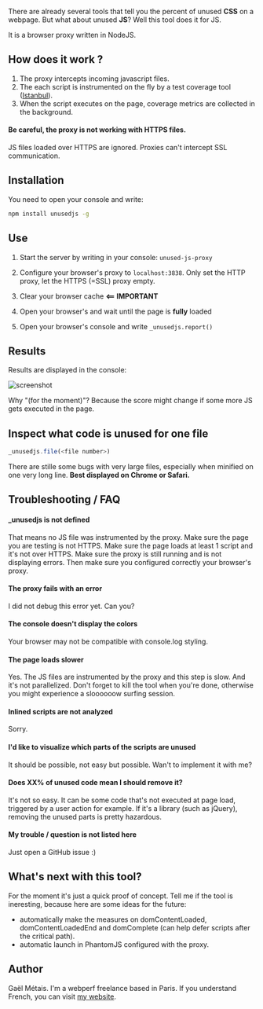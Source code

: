 There are already several tools that tell you the percent of unused **CSS** on a webpage. But what about unused **JS**? Well this tool does it for JS.

It is a browser proxy written in NodeJS.


## How does it work ?

1. The proxy intercepts incoming javascript files.
2. The each script is instrumented on the fly by a test coverage tool ([Istanbul](https://github.com/gotwarlost/istanbul)).
3. When the script executes on the page, coverage metrics are collected in the background.


#### Be careful, the proxy is not working with HTTPS files.

JS files loaded over HTTPS are ignored. Proxies can't intercept SSL communication.


## Installation

You need to open your console and write:

```bash
npm install unusedjs -g
```


## Use

1. Start the server by writing in your console: `unused-js-proxy`

2. Configure your browser's proxy to `localhost:3838`. Only set the HTTP proxy, let the HTTPS (=SSL) proxy empty.

3. Clear your browser cache **<== IMPORTANT**

4. Open your browser's and wait until the page is **fully** loaded

5. Open your browser's console and write `_unusedjs.report()`



## Results

Results are displayed in the console:

![screenshot](https://raw.githubusercontent.com/gmetais/unusedjs/master/doc/ouput.png)

Why "(for the moment)"? Because the score might change if some more JS gets executed in the page.


## Inspect what code is unused for one file

```js
_unusedjs.file(<file number>)
```
There are stille some bugs with very large files, especially when minified on one very long line. **Best displayed on Chrome or Safari.**


## Troubleshooting / FAQ

#### _unusedjs is not defined
That means no JS file was instrumented by the proxy. Make sure the page you are testing is not HTTPS. Make sure the page loads at least 1 script and it's not over HTTPS. Make sure the proxy is still running and is not displaying errors. Then make sure you configured correctly your browser's proxy.

#### The proxy fails with an error
I did not debug this error yet. Can you?

#### The console doesn't display the colors
Your browser may not be compatible with console.log styling.

#### The page loads slower
Yes. The JS files are instrumented by the proxy and this step is slow. And it's not parallelized. Don't forget to kill the tool when you're done, otherwise you might experience a sloooooow surfing session.

#### Inlined scripts are not analyzed
Sorry.

#### I'd like to visualize which parts of the scripts are unused
It should be possible, not easy but possible. Wan't to implement it with me?

#### Does XX% of unused code mean I should remove it?
It's not so easy. It can be some code that's not executed at page load, triggered by a user action for example. If it's a library (such as jQuery), removing the unused parts is pretty hazardous.

#### My trouble / question is not listed here
Just open a GitHub issue :)


## What's next with this tool?

For the moment it's just a quick proof of concept. Tell me if the tool is ineresting, because here are some ideas for the future:
- automatically make the measures on domContentLoaded, domContentLoadedEnd and domComplete (can help defer scripts after the critical path).
- automatic launch in PhantomJS configured with the proxy.


## Author
Gaël Métais. I'm a webperf freelance based in Paris. If you understand French, you can visit [my website](http://www.gaelmetais.com).
